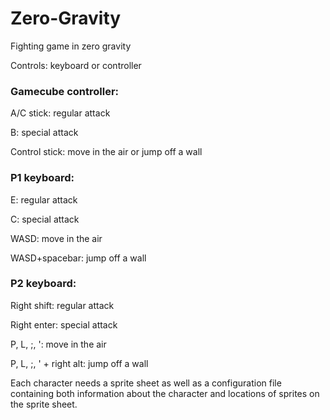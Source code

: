 # Zero-Gravity
Fighting game in zero gravity

Controls: keyboard or controller

### Gamecube controller:
A/C stick: regular attack

B: special attack

Control stick: move in the air or jump off a wall

### P1 keyboard:
E: regular attack

C: special attack

WASD: move in the air

WASD+spacebar: jump off a wall

### P2 keyboard:
Right shift: regular attack

Right enter: special attack

P, L, ;, ': move in the air

P, L, ;, ' + right alt: jump off a wall

Each character needs a sprite sheet as well as a configuration file containing both information about the character and locations of sprites on the sprite sheet.
